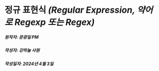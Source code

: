 # 정규 표현식 _(Regular Expression, 약어로 Regexp 또는 Regex)_
##### 원작자: 문광일 PM
##### 작성자: 강하늘 사원
##### 작성일자: 2024년 4월 3일 
